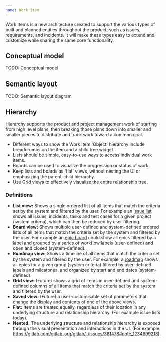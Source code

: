```yaml
---
name: Work item
---
```


Work Items is a new architecture created to support the various types of built and planned entities throughout the product, such as issues, requirements, and incidents. It will make these types easy to extend and customize while sharing the same core functionality.

## Conceptual model

TODO: Conceptual model

## Semantic layout

TODO: Semantic layout diagram

## Hierarchy

Hierarchy supports the product and project management work of starting from high level plans, then breaking those plans down into smaller and smaller pieces to distribute and track work toward a common goal.

- Different ways to show the Work Item 'Object' hierarchy include breadcrumbs on the item and a child tree widget.
- Lists should be simple, easy-to-use ways to access individual work items.
- Boards can be used to visualize the progression or status of work.
- Keep lists and boards as 'flat' views, without nesting the UI or emphasizing the parent-child hierarchy.
- Use Grid views to effectively visualize the entire relationship tree.

### Definitions

- **List view:** Shows a single ordered list of all items that match the criteria set by the system and filtered by the user. For example an [issue list](https://docs.gitlab.com/ee/user/project/issues/managing_issues.html#filter-the-list-of-issues) shows all issues, incidents, tasks and test cases for a given project (system criteria), which can then be reduced by user filtering.
- **Board view:** Shows multiple user-defined and system-defined ordered lists of all items that match the criteria set by the system and filtered by the user. For example an [epic board](https://docs.gitlab.com/ee/user/group/epics/epic_boards.html) could show all epics filtered by a label and grouped by a series of workflow labels (user-defined) and open and closed (system-defined).
- **Roadmap view:** Shows a timeline of all items that match the criteria set by the system and filtered by the user. For example, a [roadmap](https://docs.gitlab.com/ee/user/group/roadmap/) shows all epics for a given group (system criteria) filtered by user-defined labels and milestones, and organized by start and end dates (system-defined).
- **Grid view:** (Future) shows a grid of items in user-defined and system-defined columns of all items that match the criteria set by the system and filtered by the user.
- **Saved view:** (Future) a user-customisable set of parameters that change the display and contents of one of the above views.
- **Flat:** Items are treated equally, regardless of their location in any underlying structure and relationship hierarchy. (For example issue lists today).
- **Nested:** The underlying structure and relationship hierarchy is exposed through the visual presentation and interactions in the UI. (For example https://gitlab.com/gitlab-org/gitlab/-/issues/381478#note_1234699218).
